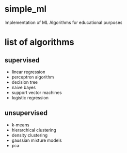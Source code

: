 # simple_ml
Implementation of ML Algorithms for educational purposes

# list of algorithms

## supervised
- linear regression
- perceptron algorithm
- decision tree
- naive bayes
- support vector machines
- logistic regression

## unsupervised
- k-means
- hierarchical clustering
- density clustering
- gaussian mixture models
- pca

